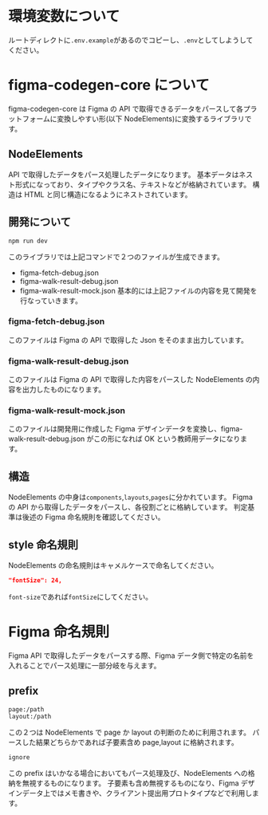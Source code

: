 # 環境変数について

ルートディレクトに`.env.example`があるのでコピーし、`.env`としてしようしてください。

# figma-codegen-core について

figma-codegen-core は Figma の API で取得できるデータをパースして各プラットフォームに変換しやすい形(以下 NodeElements)に変換するライブラリです。

## NodeElements

API で取得したデータをパース処理したデータになります。
基本データはネスト形式になっており、タイプやクラス名、テキストなどが格納されています。
構造は HTML と同じ構造になるようにネストされています。

## 開発について

```
npm run dev
```

このライブラリでは上記コマンドで２つのファイルが生成できます。

- figma-fetch-debug.json
- figma-walk-result-debug.json
- figma-walk-result-mock.json
  基本的には上記ファイルの内容を見て開発を行なっていきます。

### figma-fetch-debug.json

このファイルは Figma の API で取得した Json をそのまま出力しています。

### figma-walk-result-debug.json

このファイルは Figma の API で取得した内容をパースした NodeElements の内容を出力したものになります。

### figma-walk-result-mock.json

このファイルは開発用に作成した Figma デザインデータを変換し、figma-walk-result-debug.json がこの形になれば OK という教師用データになります。

## 構造

NodeElements の中身は`components`,`layouts`,`pages`に分かれています。
Figma の API から取得したデータをパースし、各役割ごとに格納しています。
判定基準は後述の Figma 命名規則を確認してください。

## style 命名規則

NodeElements の命名規則はキャメルケースで命名してください。

```json
"fontSize": 24,
```

`font-size`であれば`fontSize`にしてください。

# Figma 命名規則

Figma API で取得したデータをパースする際、Figma データ側で特定の名前を入れることでパース処理に一部分岐を与えます。

## prefix

```
page:/path
layout:/path
```

この２つは NodeElements で page か layout の判断のために利用されます。
パースした結果どちらかであれば子要素含め page,layout に格納されます。

```
ignore
```

この prefix はいかなる場合においてもパース処理及び、NodeElements への格納を無視するものになります。
子要素も含め無視するものになり、Figma デザインデータ上ではメモ書きや、クライアント提出用プロトタイプなどで利用します。
